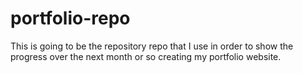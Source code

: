 # portfolio-repo
 This is going to be the repository repo that I use in order to show the progress over the next month or so creating my portfolio website. 
